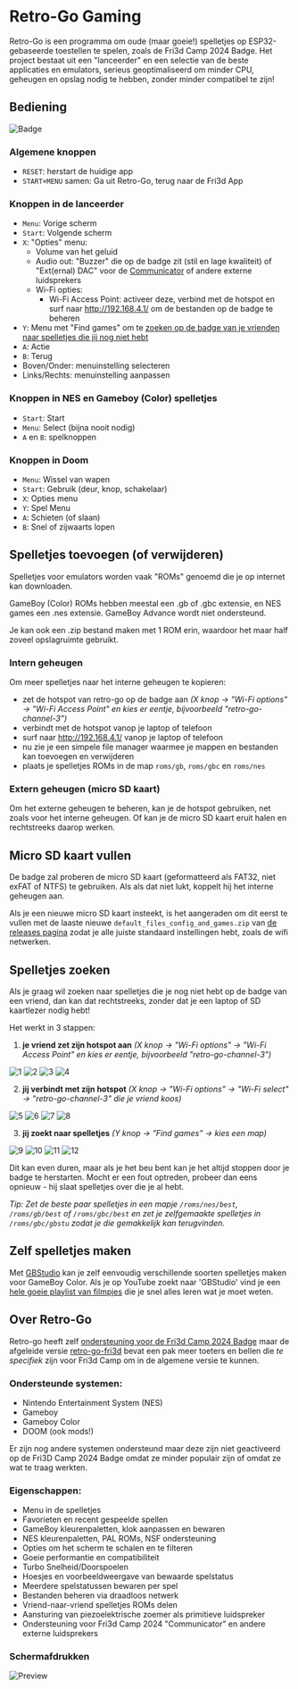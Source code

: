 # Retro-Go Gaming

Retro-Go is een programma om oude (maar goeie!) spelletjes op ESP32-gebaseerde toestellen te spelen, zoals de Fri3d Camp 2024 Badge.
Het project bestaat uit een "lanceerder" en een selectie van de beste applicaties en emulators, serieus geoptimaliseerd om minder CPU, geheugen en opslag nodig te hebben, zonder minder compatibel te zijn!

## Bediening

![Badge](Badge_Front.png)

### Algemene knoppen

- `RESET`: herstart de huidige app
- `START+MENU` samen: Ga uit Retro-Go, terug naar de Fri3d App

### Knoppen in de lanceerder

- `Menu`: Vorige scherm
- `Start`: Volgende scherm
- `X`: "Opties" menu:
	- Volume van het geluid
	- Audio out: "Buzzer" die op de badge zit (stil en lage kwaliteit) of "Ext(ernal) DAC" voor de [Communicator](../communicator/) of andere externe luidsprekers
	- Wi-Fi opties:
		- Wi-Fi Access Point: activeer deze, verbind met de hotspot en surf naar http://192.168.4.1/ om de bestanden op de badge te beheren
- `Y`: Menu met "Find games" om te [zoeken op de badge van je vrienden naar spelletjes die jij nog niet hebt](#spelletjes-zoeken)
- `A`: Actie
- `B`: Terug
- Boven/Onder: menuinstelling selecteren
- Links/Rechts: menuinstelling aanpassen

### Knoppen in NES en Gameboy (Color) spelletjes

- `Start`: Start
- `Menu`: Select (bijna nooit nodig)
- `A` en `B`: spelknoppen

### Knoppen in Doom

- `Menu`: Wissel van wapen
- `Start`: Gebruik (deur, knop, schakelaar)
- `X`: Opties menu
- `Y`: Spel Menu
- `A`: Schieten (of slaan)
- `B`: Snel of zijwaarts lopen

## Spelletjes toevoegen (of verwijderen)

Spelletjes voor emulators worden vaak "ROMs" genoemd die je op internet kan downloaden.

GameBoy (Color) ROMs hebben meestal een .gb of .gbc extensie, en NES games een .nes extensie.
GameBoy Advance wordt niet ondersteund.

Je kan ook een .zip bestand maken met 1 ROM erin, waardoor het maar half zoveel opslagruimte gebruikt.

### Intern geheugen

Om meer spelletjes naar het interne geheugen te kopieren:

- zet de hotspot van retro-go op de badge aan *(X knop -> "Wi-Fi options" -> "Wi-Fi Access Point" en kies er eentje, bijvoorbeeld "retro-go-channel-3")*
- verbindt met de hotspot vanop je laptop of telefoon
- surf naar http://192.168.4.1/ vanop je laptop of telefoon
- nu zie je een simpele file manager waarmee je mappen en bestanden kan toevoegen en verwijderen
- plaats je spelletjes ROMs in de map `roms/gb`, `roms/gbc` en `roms/nes`

### Extern geheugen (micro SD kaart)

Om het externe geheugen te beheren, kan je de hotspot gebruiken, net zoals voor het interne geheugen.
Of kan je de micro SD kaart eruit halen en rechtstreeks daarop werken.

## Micro SD kaart vullen

De badge zal proberen de micro SD kaart (geformatteerd als FAT32, niet exFAT of NTFS) te gebruiken.
Als als dat niet lukt, koppelt hij het interne geheugen aan.

Als je een nieuwe micro SD kaart insteekt, is het aangeraden om dit eerst te vullen met de laaste nieuwe `default_files_config_and_games.zip` van [de releases pagina](https://github.com/Fri3dCamp/badge_retro-go/releases) zodat je alle juiste standaard instellingen hebt, zoals de wifi netwerken.

## Spelletjes zoeken

Als je graag wil zoeken naar spelletjes die je nog niet hebt op de badge van een vriend, dan kan dat rechtstreeks, zonder dat je een laptop of SD kaartlezer nodig hebt!

Het werkt in 3 stappen:

1) **je vriend zet zijn hotspot aan** *(X knop -> "Wi-Fi options" -> "Wi-Fi Access Point" en kies er eentje, bijvoorbeeld "retro-go-channel-3")*

![1](find-games/IMG_20240815_085800164_HDR.jpg)
![2](find-games/IMG_20240815_085813691.jpg)
![3](find-games/IMG_20240815_085830461_HDR.jpg)
![4](find-games/IMG_20240815_085843882.jpg)


2) **jij verbindt met zijn hotspot** *(X knop -> "Wi-Fi options" -> "Wi-Fi select" -> "retro-go-channel-3" die je vriend koos)*

![5](find-games/IMG_20240815_085935971_HDR.jpg)
![6](find-games/IMG_20240815_085945370_HDR.jpg)
![7](find-games/IMG_20240815_085955785_HDR.jpg)
![8](find-games/IMG_20240815_085955786.jpg)

3) **jij zoekt naar spelletjes** *(Y knop -> "Find games" -> kies een map)*

![9](find-games/IMG_20240815_090013986.jpg)
![10](find-games/IMG_20240815_090021780.jpg)
![11](find-games/IMG_20240815_090101521_HDR.jpg)
![12](find-games/IMG_20240815_090132268.jpg)

Dit kan even duren, maar als je het beu bent kan je het altijd stoppen door je badge te herstarten.
Mocht er een fout optreden, probeer dan eens opnieuw - hij slaat spelletjes over die je al hebt.

*Tip: Zet de beste paar spelletjes in een mapje `/roms/nes/best`, `/roms/gb/best` of `/roms/gbc/best` en zet je zelfgemaakte spelletjes in `/roms/gbc/gbstu` zodat je die gemakkelijk kan terugvinden.*

## Zelf spelletjes maken

Met [GBStudio](https://www.gbstudio.dev/) kan je zelf eenvoudig verschillende soorten spelletjes maken voor GameBoy Color. Als je op YouTube zoekt naar 'GBStudio' vind je een [hele goeie playlist van filmpjes](https://www.youtube.com/watch?v=hNXlV2tt7eE&list=PLmac3HPrav--Q4QKUVknwwMSNk1YECFKT) die je snel alles leren wat je moet weten.

## Over Retro-Go

Retro-go heeft zelf [ondersteuning voor de Fri3d Camp 2024 Badge](https://github.com/ducalex/retro-go/tree/dev/components/retro-go/targets/fri3d-2024) maar de afgeleide versie [retro-go-fri3d](https://github.com/tomvanbraeckel/retro-go-fri3d/) bevat een pak meer toeters en bellen die *te specifiek* zijn voor Fri3d Camp om in de algemene versie te kunnen.


### Ondersteunde systemen:

- Nintendo Entertainment System (NES)
- Gameboy
- Gameboy Color
- DOOM (ook mods!)

Er zijn nog andere systemen ondersteund maar deze zijn niet geactiveerd op de Fri3D Camp 2024 Badge omdat ze minder populair zijn of omdat ze wat te traag werkten.

### Eigenschappen:
- Menu in de spelletjes
- Favorieten en recent gespeelde spellen
- GameBoy kleurenpaletten, klok aanpassen en bewaren
- NES kleurenpaletten, PAL ROMs, NSF ondersteuning
- Opties om het scherm te schalen en te filteren
- Goeie performantie en compatibiliteit
- Turbo Snelheid/Doorspoelen
- Hoesjes en voorbeeldweergave van bewaarde spelstatus
- Meerdere spelstatussen bewaren per spel
- Bestanden beheren via draadloos netwerk
- Vriend-naar-vriend spelletjes ROMs delen
- Aansturing van piezoelektrische zoemer als primitieve luidspreker
- Ondersteuning voor Fri3d Camp 2024 "Communicator" en andere externe luidsprekers

### Schermafdrukken

![Preview](retro-go-preview.jpg)
